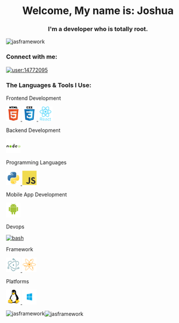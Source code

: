 <!--
### Welcome

Gonna edit this later...

![Github Stats](https://github-readme-stats.vercel.app/api?username=JASFramework&count_private=true&show_icons=true&include_all_commits=true&theme=gotham)
  
![Top Langs](https://github-readme-stats.vercel.app/api/top-langs/?username=JASFramework&hide=TeX&layout=compact&theme=gotham)

![Visitor Badge](https://visitor-badge.laobi.icu/badge?page_id=JASFramework.JASFramework)
-->

<h1 align="center">Welcome, My name is: Joshua</h1>
<h3 align="center">I'm a developer who is totally root.</h3>

<p align="left"> <img src="https://komarev.com/ghpvc/?username=jasframework&label=Profile%20views&color=0e75b6&style=flat" alt="jasframework" /> </p>

<h3 align="left">Connect with me:</h3>
<p align="left">
<a href="https://stackoverflow.com/users/14772095" target="blank"><img align="center" src="https://raw.githubusercontent.com/rahuldkjain/github-profile-readme-generator/master/src/images/icons/Social/stack-overflow.svg" alt="user:14772095" height="30" width="40" /></a>
</p>

<h3 align="left">The Languages & Tools I Use:</h3>

<div> 
  <p>Frontend Development</p>
  
  <a href="https://www.w3.org/html/" target="_blank"> <img src="https://raw.githubusercontent.com/devicons/devicon/master/icons/html5/html5-original-wordmark.svg" alt="html5" width="40" height="40"/> </a> 
  <a href="https://www.w3schools.com/css/" target="_blank"> <img src="https://raw.githubusercontent.com/devicons/devicon/master/icons/css3/css3-original-wordmark.svg" alt="css3" width="40" height="40"/> </a> 
  <a href="https://reactjs.org/" target="_blank"> <img src="https://raw.githubusercontent.com/devicons/devicon/master/icons/react/react-original-wordmark.svg" alt="react" width="40" height="40"/> </a> 
  
  <p>Backend Development</p>
  
  <a href="https://nodejs.org" target="_blank"> <img src="https://raw.githubusercontent.com/devicons/devicon/master/icons/nodejs/nodejs-original-wordmark.svg" alt="nodejs" width="40" height="40"/> </a> 
  
  <p>Programming Languages</p>
  
  <a href="https://www.python.org" target="_blank"> <img src="https://raw.githubusercontent.com/devicons/devicon/master/icons/python/python-original.svg" alt="python" width="40" height="40"/> </a> 
  <a href="https://developer.mozilla.org/en-US/docs/Web/JavaScript" target="_blank"> <img src="https://raw.githubusercontent.com/devicons/devicon/master/icons/javascript/javascript-original.svg" alt="javascript" width="40" height="40"/> </a> 
  
  <p>Mobile App Development</p>
  
  <a href="https://developer.android.com" target="_blank"> <img src="https://raw.githubusercontent.com/devicons/devicon/master/icons/android/android-original-wordmark.svg" alt="android" width="40" height="40"/> </a> 
  
  <p>Devops</p>
  
  <a href="https://www.gnu.org/software/bash/" target="_blank"> <img src="https://www.vectorlogo.zone/logos/gnu_bash/gnu_bash-icon.svg" alt="bash" width="40" height="40"/> </a> 
  
  <p>Framework</p>
  
  <a href="https://www.electronjs.org" target="_blank"> <img src="https://raw.githubusercontent.com/devicons/devicon/master/icons/electron/electron-original.svg" alt="electron" width="40" height="40"/> </a> 
  <a href="https://neutralino.js.org/docs/" target="_blank"> <img src="Neutralinojs.png" alt="Neutralinojs" width="40" height="40"/> </a> 
  
  <p>Platforms</p>
  
  <a href="https://www.linux.org/" target="_blank"> <img src="https://raw.githubusercontent.com/devicons/devicon/master/icons/linux/linux-original.svg" alt="Linux" width="40" height="40"/> </a> 
  <a href="https://www.microsoft.com/" target="_blank"> <img src="Windows.png" alt="Windows" width="40" height="40"/> </a> 
  </div>

<!-- Stats -->
<div>
  <img align="left" src="https://github-readme-stats.vercel.app/api/top-langs?username=jasframework&show_icons=true&locale=en&layout=compact&theme=gotham" alt="jasframework" />
  
  <img align="center" src="https://github-readme-stats.vercel.app/api?username=jasframework&show_icons=true&locale=en&theme=gotham" alt="jasframework" />
</div
